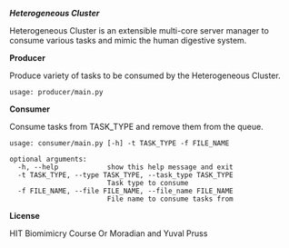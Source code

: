 ***Heterogeneous Cluster***

Heterogeneous Cluster is an extensible multi-core server manager to consume various tasks 
and mimic the human digestive system.

**Producer**

Produce variety of tasks to be consumed by the Heterogeneous Cluster.

```
usage: producer/main.py
```

**Consumer**

Consume tasks from TASK_TYPE and remove them from the queue.

```
usage: consumer/main.py [-h] -t TASK_TYPE -f FILE_NAME

optional arguments:
  -h, --help            show this help message and exit
  -t TASK_TYPE, --type TASK_TYPE, --task_type TASK_TYPE
                        Task type to consume
  -f FILE_NAME, --file FILE_NAME, --file_name FILE_NAME
                        File name to consume tasks from
```

**License**

HIT Biomimicry Course
Or Moradian and Yuval Pruss
